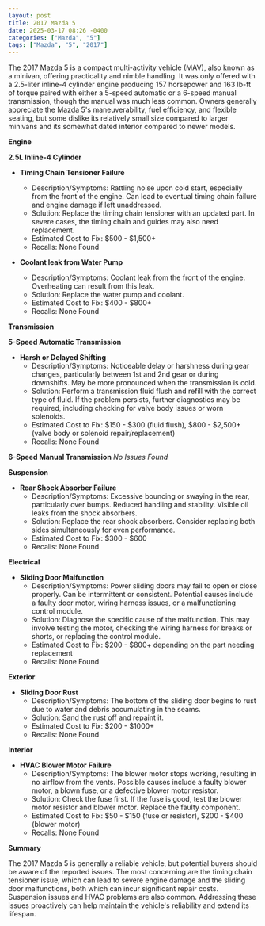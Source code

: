 ```yaml
---
layout: post
title: 2017 Mazda 5
date: 2025-03-17 08:26 -0400
categories: ["Mazda", "5"]
tags: ["Mazda", "5", "2017"]
---
```

The 2017 Mazda 5 is a compact multi-activity vehicle (MAV), also known as a minivan, offering practicality and nimble handling. It was only offered with a 2.5-liter inline-4 cylinder engine producing 157 horsepower and 163 lb-ft of torque paired with either a 5-speed automatic or a 6-speed manual transmission, though the manual was much less common. Owners generally appreciate the Mazda 5's maneuverability, fuel efficiency, and flexible seating, but some dislike its relatively small size compared to larger minivans and its somewhat dated interior compared to newer models.

**Engine**

**2.5L Inline-4 Cylinder**

*   **Timing Chain Tensioner Failure**
    *   Description/Symptoms: Rattling noise upon cold start, especially from the front of the engine. Can lead to eventual timing chain failure and engine damage if left unaddressed.
    *   Solution: Replace the timing chain tensioner with an updated part. In severe cases, the timing chain and guides may also need replacement.
    *   Estimated Cost to Fix: $500 - $1,500+
    *   Recalls: None Found

* **Coolant leak from Water Pump**
    * Description/Symptoms: Coolant leak from the front of the engine. Overheating can result from this leak.
    * Solution: Replace the water pump and coolant.
    * Estimated Cost to Fix: $400 - $800+
    *   Recalls: None Found

**Transmission**

**5-Speed Automatic Transmission**

*   **Harsh or Delayed Shifting**
    *   Description/Symptoms: Noticeable delay or harshness during gear changes, particularly between 1st and 2nd gear or during downshifts. May be more pronounced when the transmission is cold.
    *   Solution: Perform a transmission fluid flush and refill with the correct type of fluid. If the problem persists, further diagnostics may be required, including checking for valve body issues or worn solenoids.
    *   Estimated Cost to Fix: $150 - $300 (fluid flush), $800 - $2,500+ (valve body or solenoid repair/replacement)
    *   Recalls: None Found

**6-Speed Manual Transmission**
*No Issues Found*

**Suspension**

*   **Rear Shock Absorber Failure**
    *   Description/Symptoms: Excessive bouncing or swaying in the rear, particularly over bumps. Reduced handling and stability. Visible oil leaks from the shock absorbers.
    *   Solution: Replace the rear shock absorbers. Consider replacing both sides simultaneously for even performance.
    *   Estimated Cost to Fix: $300 - $600
    *   Recalls: None Found

**Electrical**

*   **Sliding Door Malfunction**
    *   Description/Symptoms: Power sliding doors may fail to open or close properly. Can be intermittent or consistent. Potential causes include a faulty door motor, wiring harness issues, or a malfunctioning control module.
    *   Solution: Diagnose the specific cause of the malfunction. This may involve testing the motor, checking the wiring harness for breaks or shorts, or replacing the control module.
    *   Estimated Cost to Fix: $200 - $800+ depending on the part needing replacement
    *   Recalls: None Found

**Exterior**

*   **Sliding Door Rust**
    *   Description/Symptoms: The bottom of the sliding door begins to rust due to water and debris accumulating in the seams.
    *   Solution: Sand the rust off and repaint it.
    *   Estimated Cost to Fix: $200 - $1000+
    *   Recalls: None Found

**Interior**

*   **HVAC Blower Motor Failure**
    *   Description/Symptoms: The blower motor stops working, resulting in no airflow from the vents. Possible causes include a faulty blower motor, a blown fuse, or a defective blower motor resistor.
    *   Solution: Check the fuse first. If the fuse is good, test the blower motor resistor and blower motor. Replace the faulty component.
    *   Estimated Cost to Fix: $50 - $150 (fuse or resistor), $200 - $400 (blower motor)
    *   Recalls: None Found

**Summary**

The 2017 Mazda 5 is generally a reliable vehicle, but potential buyers should be aware of the reported issues. The most concerning are the timing chain tensioner issue, which can lead to severe engine damage and the sliding door malfunctions, both which can incur significant repair costs. Suspension issues and HVAC problems are also common. Addressing these issues proactively can help maintain the vehicle's reliability and extend its lifespan.

